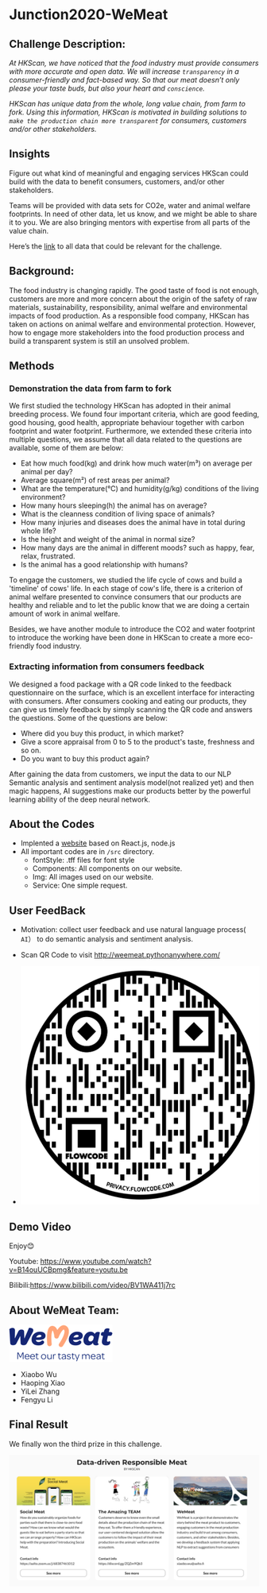 # Junction2020-WeMeat

## Challenge Description:

*At HKScan, we have noticed that the food industry must provide consumers with more accurate and open data. We will increase `transparency` in a consumer-friendly and fact-based way. So that our meat doesn’t only please your taste buds, but also your heart and `conscience`.*

*HKScan has unique data from the whole, long value chain, from farm to fork. Using this information, HKScan is motivated in building solutions to `make the production chain more transparent` for consumers, customers and/or other stakeholders.*

## Insights

Figure out what kind of meaningful and engaging services HKScan could build with the data to benefit consumers, customers, and/or other stakeholders.

Teams will be provided with data sets for CO2e, water and animal welfare footprints. In need of other data, let us know, and we might be able to share it to you. We are also bringing mentors with expertise from all parts of the value chain.

Here’s the [link](https://github.com/hackjunction/hkscanmaterials) to all data that could be relevant for the challenge.

## Background:

The food industry is changing rapidly. The good taste of food is not enough, customers are more and more concern about the origin of the safety of raw materials, sustainability, responsibility, animal welfare and environmental impacts of food production. As a responsible food company, HKScan has taken on actions on animal welfare and environmental protection. However, how to engage more stakeholders into the food production process and build a transparent system is still an unsolved problem.

## Methods

### Demonstration the data from farm to fork

We first studied the technology HKScan has adopted in their animal breeding process. We found four important criteria, which are good feeding, good housing, good health, appropriate behaviour together with carbon footprint and water footprint. Furthermore, we extended these criteria into multiple questions, we assume that all data related to the questions are available, some of them are below:

- Eat how much food(kg) and drink how much water(m³) on average per animal per day?
- Average square(m²) of rest areas per animal?
- What are the temperature(℃) and humidity(g/kg) conditions of the living environment?
- How many hours sleeping(h) the animal has on average?
- What is the cleanness condition of living space of animals?
- How many injuries and diseases does the animal have in total during whole life?
- Is the height and weight of the animal in normal size?
- How many days are the animal in different moods? such as happy, fear, relax, frustrated.
- Is the animal has a good relationship with humans?

To engage the customers, we studied the life cycle of cows and build a 'timeline' of cows' life. In each stage of cow's life, there is a criterion of animal welfare presented to convince consumers that our products are healthy and reliable and to let the public know that we are doing a certain amount of work in animal welfare.

Besides, we have another module to introduce the CO2 and water footprint to introduce the working have been done in HKScan to create a more eco-friendly food industry.

###  Extracting information from consumers feedback

We designed a food package with a QR code linked to the feedback questionnaire on the surface, which is an excellent interface for interacting with consumers. After consumers cooking and eating our products, they can give us timely feedback by simply scanning the QR code and answers the questions. Some of the questions are below:

- Where did you buy this product, in which market?
- Give a score appraisal from 0 to 5 to the product's taste, freshness and so on.
- Do you want to buy this product again?

After gaining the data from customers, we input the data to our NLP Semantic analysis and sentiment analysis model(not realized yet) and then magic happens, AI suggestions make our products better by the powerful learning ability of the deep neural network.

## About the Codes

- Implented a [website](https://floating-cove-56114.herokuapp.com/) based on React.js, node.js
- All important codes are in `/src` directory.
  - fontStyle: .tff files for font style
  - Components: All components on our website.
  - Img: All images used on our website.
  - Service: One simple request.

## User FeedBack

- Motivation: collect user feedback and use natural language process( `AI`） to do semantic analysis and sentiment analysis.

- Scan QR Code to visit http://weemeat.pythonanywhere.com/
- ![flowcode](src/img/flowcode.png)

## Demo Video

Enjoy😊

Youtube: https://www.youtube.com/watch?v=B14ouUCBpmg&feature=youtu.be

Bilibili:https://www.bilibili.com/video/BV1WA411j7rc

## About WeMeat Team:

![Logo](src/img/Logo.png)

- Xiaobo Wu
- Haoping Xiao
- YiLei Zhang
- Fengyu Li

## Final Result

We finally won the third prize in this challenge.

![Rank](src/img/ThirdPrize.png)